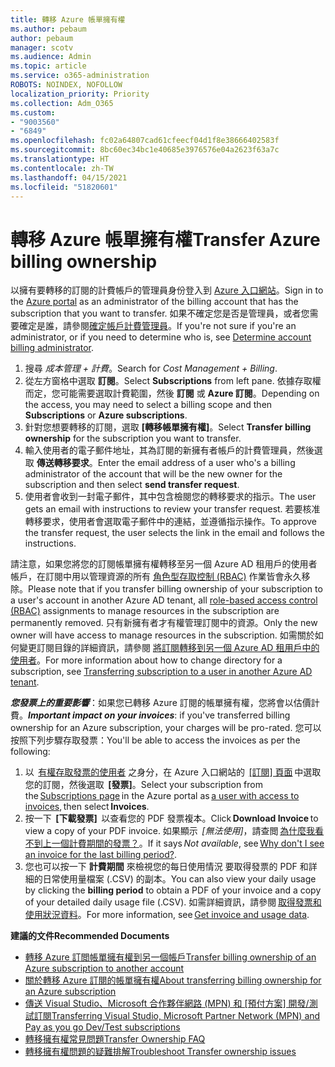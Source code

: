 ```yaml
---
title: 轉移 Azure 帳單擁有權
ms.author: pebaum
author: pebaum
manager: scotv
ms.audience: Admin
ms.topic: article
ms.service: o365-administration
ROBOTS: NOINDEX, NOFOLLOW
localization_priority: Priority
ms.collection: Adm_O365
ms.custom:
- "9003560"
- "6849"
ms.openlocfilehash: fc02a64807cad61cfeecf04d1f8e38666402583f
ms.sourcegitcommit: 8bc60ec34bc1e40685e3976576e04a2623f63a7c
ms.translationtype: HT
ms.contentlocale: zh-TW
ms.lasthandoff: 04/15/2021
ms.locfileid: "51820601"
---
```

# <a name="transfer-azure-billing-ownership"></a><span data-ttu-id="cb44c-102">轉移 Azure 帳單擁有權</span><span class="sxs-lookup"><span data-stu-id="cb44c-102">Transfer Azure billing ownership</span></span>

<span data-ttu-id="cb44c-103">以擁有要轉移的訂閱的計費帳戶的管理員身份登入到 [Azure 入口網站](https://portal.azure.com/)。</span><span class="sxs-lookup"><span data-stu-id="cb44c-103">Sign in to the [Azure portal](https://portal.azure.com/) as an administrator of the billing account that has the subscription that you want to transfer.</span></span> <span data-ttu-id="cb44c-104">如果不確定您是否是管理員，或者您需要確定是誰，請參閱[確定帳戶計費管理員](https://docs.microsoft.com/azure/cost-management-billing/understand/subscription-transfer#whoisaa)。</span><span class="sxs-lookup"><span data-stu-id="cb44c-104">If you're not sure if you're an administrator, or if you need to determine who is, see [Determine account billing administrator](https://docs.microsoft.com/azure/cost-management-billing/understand/subscription-transfer#whoisaa).</span></span>

1. <span data-ttu-id="cb44c-105">搜尋 _成本管理 + 計費_。</span><span class="sxs-lookup"><span data-stu-id="cb44c-105">Search for _Cost Management + Billing_.</span></span>
1. <span data-ttu-id="cb44c-106">從左方窗格中選取 **訂閱**。</span><span class="sxs-lookup"><span data-stu-id="cb44c-106">Select **Subscriptions** from left pane.</span></span> <span data-ttu-id="cb44c-107">依據存取權而定，您可能需要選取計費範圍，然後 **訂閱** 或 **Azure 訂閱**。</span><span class="sxs-lookup"><span data-stu-id="cb44c-107">Depending on the access, you may need to select a billing scope and then **Subscriptions** or **Azure subscriptions**.</span></span>
1. <span data-ttu-id="cb44c-108">針對您想要轉移的訂閱，選取 **[轉移帳單擁有權]**。</span><span class="sxs-lookup"><span data-stu-id="cb44c-108">Select **Transfer billing ownership** for the subscription you want to transfer.</span></span>
1. <span data-ttu-id="cb44c-109">輸入使用者的電子郵件地址，其為訂閱的新擁有者帳戶的計費管理員，然後選取 **傳送轉移要求**。</span><span class="sxs-lookup"><span data-stu-id="cb44c-109">Enter the email address of a user who's a billing administrator of the account that will be the new owner for the subscription and then select **send transfer request**.</span></span>
1. <span data-ttu-id="cb44c-110">使用者會收到一封電子郵件，其中包含檢閱您的轉移要求的指示。</span><span class="sxs-lookup"><span data-stu-id="cb44c-110">The user gets an email with instructions to review your transfer request.</span></span> <span data-ttu-id="cb44c-111">若要核准轉移要求，使用者會選取電子郵件中的連結，並遵循指示操作。</span><span class="sxs-lookup"><span data-stu-id="cb44c-111">To approve the transfer request, the user selects the link in the email and follows the instructions.</span></span>

<span data-ttu-id="cb44c-112">請注意，如果您將您的訂閱帳單擁有權轉移至另一個 Azure AD 租用戶的使用者帳戶，在訂閱中用以管理資源的所有 [角色型存取控制 (RBAC)](https://docs.microsoft.com/azure/role-based-access-control/overview?WT.mc_id=Portal-Microsoft_Azure_Support) 作業皆會永久移除。</span><span class="sxs-lookup"><span data-stu-id="cb44c-112">Please note that if you transfer billing ownership of your subscription to a user's account in another Azure AD tenant, all [role-based access control (RBAC)](https://docs.microsoft.com/azure/role-based-access-control/overview?WT.mc_id=Portal-Microsoft_Azure_Support) assignments to manage resources in the subscription are permanently removed.</span></span> <span data-ttu-id="cb44c-113">只有新擁有者才有權管理訂閱中的資源。</span><span class="sxs-lookup"><span data-stu-id="cb44c-113">Only the new owner will have access to manage resources in the subscription.</span></span> <span data-ttu-id="cb44c-114">如需關於如何變更訂閱目錄的詳細資訊，請參閱 [將訂閱轉移到另一個 Azure AD 租用戶中的使用者](https://docs.microsoft.com/azure/active-directory/managed-identities-azure-resources/known-issues?WT.mc_id=Portal-Microsoft_Azure_Support)。</span><span class="sxs-lookup"><span data-stu-id="cb44c-114">For more information about how to change directory for a subscription, see [Transferring subscription to a user in another Azure AD tenant](https://docs.microsoft.com/azure/active-directory/managed-identities-azure-resources/known-issues?WT.mc_id=Portal-Microsoft_Azure_Support).</span></span>

<span data-ttu-id="cb44c-115">_**您發票上的重要影響**_：如果您已轉移 Azure 訂閱的帳單擁有權，您將會以估價計費。</span><span class="sxs-lookup"><span data-stu-id="cb44c-115">_**Important impact on your invoices**_: if you've transferred billing ownership for an Azure subscription, your charges will be pro-rated.</span></span> <span data-ttu-id="cb44c-116">您可以按照下列步驟存取發票：</span><span class="sxs-lookup"><span data-stu-id="cb44c-116">You'll be able to access the invoices as per the following:</span></span>  

1. <span data-ttu-id="cb44c-117">以  [有權存取發票的使用者](https://docs.microsoft.com/azure/cost-management-billing/manage/manage-billing-access?WT.mc_id=Portal-Microsoft_Azure_Support) 之身分，在 Azure 入口網站的  [[訂閱] 頁面](https://portal.azure.com/#blade/Microsoft_Azure_Billing/SubscriptionsBlade) 中選取您的訂閱，然後選取  **[發票]**。</span><span class="sxs-lookup"><span data-stu-id="cb44c-117">Select your subscription from the [Subscriptions page](https://portal.azure.com/#blade/Microsoft_Azure_Billing/SubscriptionsBlade) in the Azure portal as [a user with access to invoices](https://docs.microsoft.com/azure/cost-management-billing/manage/manage-billing-access?WT.mc_id=Portal-Microsoft_Azure_Support), then select **Invoices**.</span></span>
1. <span data-ttu-id="cb44c-118">按一下  **[下載發票]**  以查看您的 PDF 發票複本。</span><span class="sxs-lookup"><span data-stu-id="cb44c-118">Click **Download Invoice** to view a copy of your PDF invoice.</span></span> <span data-ttu-id="cb44c-119">如果顯示  _[無法使用]_，請查閲 [為什麼我看不到上一個計費期間的發票？](https://docs.microsoft.com/azure/cost-management-billing/manage/download-azure-invoice-daily-usage-date?WT.mc_id=Portal-Microsoft_Azure_Support#noinvoice)。</span><span class="sxs-lookup"><span data-stu-id="cb44c-119">If it says _Not available_, see [Why don't I see an invoice for the last billing period?](https://docs.microsoft.com/azure/cost-management-billing/manage/download-azure-invoice-daily-usage-date?WT.mc_id=Portal-Microsoft_Azure_Support#noinvoice).</span></span>
1. <span data-ttu-id="cb44c-120">您也可以按一下 **計費期間** 來檢視您的每日使用情況 要取得發票的 PDF 和詳細的日常使用量檔案 (.CSV) 的副本。</span><span class="sxs-lookup"><span data-stu-id="cb44c-120">You can also view your daily usage by clicking the **billing period** to obtain a PDF of your invoice and a copy of your detailed daily usage file (.CSV).</span></span> <span data-ttu-id="cb44c-121">如需詳細資訊，請參閱 [取得發票和使用狀況資料](https://docs.microsoft.com/azure/cost-management-billing/manage/download-azure-invoice-daily-usage-date?WT.mc_id=Portal-Microsoft_Azure_Support)。</span><span class="sxs-lookup"><span data-stu-id="cb44c-121">For more information, see [Get invoice and usage data](https://docs.microsoft.com/azure/cost-management-billing/manage/download-azure-invoice-daily-usage-date?WT.mc_id=Portal-Microsoft_Azure_Support).</span></span>

<span data-ttu-id="cb44c-122">**建議的文件**</span><span class="sxs-lookup"><span data-stu-id="cb44c-122">**Recommended Documents**</span></span>

- [<span data-ttu-id="cb44c-123">轉移 Azure 訂閲帳單擁有權到另一個帳戶</span><span class="sxs-lookup"><span data-stu-id="cb44c-123">Transfer billing ownership of an Azure subscription to another account</span></span>](https://docs.microsoft.com/azure/cost-management-billing/manage/billing-subscription-transfer)
- [<span data-ttu-id="cb44c-124">關於轉移 Azure 訂閱的帳單擁有權</span><span class="sxs-lookup"><span data-stu-id="cb44c-124">About transferring billing ownership for an Azure subscription</span></span>](https://docs.microsoft.com//azure/cost-management-billing/understand/subscription-transfer)
- <span data-ttu-id="cb44c-125">[傳送 Visual Studio、Microsoft 合作夥伴網路 (MPN) 和 [預付方案] 開發/測試訂閱](https://docs.microsoft.com/azure/billing/billing-subscription-transfer?WT.mc_id=Portal-Microsoft_Azure_Support#transferring-visual-studio-microsoft-partner-network-mpn-and-pay-as-you-go-devtest-subscriptions)</span><span class="sxs-lookup"><span data-stu-id="cb44c-125">[Transferring Visual Studio, Microsoft Partner Network (MPN) and Pay as you go Dev/Test subscriptions](https://docs.microsoft.com/azure/billing/billing-subscription-transfer?WT.mc_id=Portal-Microsoft_Azure_Support#transferring-visual-studio-microsoft-partner-network-mpn-and-pay-as-you-go-devtest-subscriptions)</span></span>
- [<span data-ttu-id="cb44c-126">轉移擁有權常見問題</span><span class="sxs-lookup"><span data-stu-id="cb44c-126">Transfer Ownership FAQ</span></span>](https://docs.microsoft.com/azure/billing/billing-subscription-transfer?WT.mc_id=Portal-Microsoft_Azure_Support#frequently-asked-questions-faq-for-senders)
- [<span data-ttu-id="cb44c-127">轉移擁有權問題的疑難排解</span><span class="sxs-lookup"><span data-stu-id="cb44c-127">Troubleshoot Transfer ownership issues</span></span>](https://docs.microsoft.com/azure/billing/billing-subscription-transfer?WT.mc_id=Portal-Microsoft_Azure_Support#troubleshooting)

